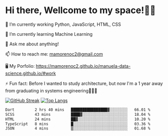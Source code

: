 # Hi there, Wellcome to my space!✌🏾

🔭 I’m currently working Python, JavaScript, HTML, CSS

🌱 I’m currently learning Machine Learning

💬 Ask me about anything!

📫 How to reach me: mamorenoc2@gmail.com

🖥️ My Porfolio: https://mamorenoc2.github.io/manuela-data-science.github.io/#work

⚡ Fun fact: Before I wanted to study architecture, but now I'm a 1 year away from graduating in systems engineering🤣🤣🤣

[![GitHub Streak](https://streak-stats.demolab.com/?user=mamorenoc2&theme=tokyonight_duo)](https://git.io/streak-stats)                 [![Top Langs](https://github-readme-stats.vercel.app/api/top-langs/?username=mamorenoc2&layout=compact&theme=tokyonight)](https://github.com/anuraghazra/github-readme-stats)

<!--START_SECTION:waka-->

```txt
Dart         2 hrs 40 mins   ████████████████▓░░░░░░░░   66.01 %
SCSS         43 mins         ████▓░░░░░░░░░░░░░░░░░░░░   18.04 %
HTML         24 mins         ██▓░░░░░░░░░░░░░░░░░░░░░░   10.20 %
TypeScript   8 mins          █░░░░░░░░░░░░░░░░░░░░░░░░   03.36 %
JSON         4 mins          ▒░░░░░░░░░░░░░░░░░░░░░░░░   01.68 %
```

<!--END_SECTION:waka-->
